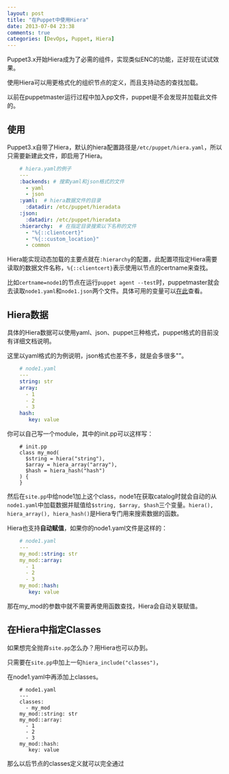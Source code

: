 ```yaml
---
layout: post
title: "在Puppet中使用Hiera"
date: 2013-07-04 23:38
comments: true
categories: [DevOps, Puppet, Hiera]
---
```


Puppet3.x开始Hiera成为了必需的组件，实现类似ENC的功能，正好现在试试效果。

使用Hiera可以用更格式化的组织节点的定义，而且支持动态的查找加载。

以前在puppetmaster运行过程中加入pp文件，puppet是不会发现并加载此文件的。

## 使用

Puppet3.x自带了Hiera，默认的hiera配置路径是`/etc/puppet/hiera.yaml`，所以只需要新建此文件，即启用了Hiera。
```yaml
    # hiera.yaml的例子
    ---
    :backends: # 搜索yaml和json格式的文件
      - yaml
      - json
    :yaml:  # hiera数据文件的目录
      :datadir: /etc/puppet/hieradata
    :json:
      :datadir: /etc/puppet/hieradata
    :hierarchy:  # 在指定目录搜索以下名称的文件
      - "%{::clientcert}"
      - "%{::custom_location}"
      - common
```
Hiera能实现动态加载的主要点就在`:hierarchy`的配置，此配置项指定Hiera需要读取的数据文件名称，`%{::clientcert}`表示使用以节点的certname来查找。

比如`certname=node1`的节点在运行`puppet agent --test`时，puppetmaster就会去读取`node1.yaml`和`node1.json`两个文件。具体可用的变量可以[在此](http://docs.puppetlabs.com/hiera/1/variables.html)查看。

## Hiera数据

具体的Hiera数据可以使用yaml、json、puppet三种格式，puppet格式的目前没有详细文档说明。

这里以yaml格式的为例说明，json格式也差不多，就是会多很多""。
```yaml
    # node1.yaml
    ---
    string: str
    array:
      - 1
      - 2
      - 3
    hash:
       key: value
```
你可以自己写一个module，其中的init.pp可以这样写：
```puppet
    # init.pp
    class my_mod(
      $string = hiera("string"),
      $array = hiera_array("array"),
      $hash = hiera_hash("hash")
    ) {
    }
```
然后在`site.pp`中给node1加上这个class，node1在获取catalog时就会自动的从`node1.yaml`中加载数据并赋值给`$string, $array, $hash`三个变量。`hiera(), hiera_array(), hiera_hash()`是Hiera专门用来搜索数据的函数。

Hiera也支持**自动赋值**，如果你的node1.yaml文件是这样的：
```yaml
    # node1.yaml
    ---
    my_mod::string: str
    my_mod::array:
      - 1
      - 2
      - 3
    my_mod::hash:
       key: value
```
那在my_mod的参数中就不需要再使用函数查找，Hiera会自动关联赋值。

## 在Hiera中指定Classes

如果想完全抛弃`site.pp`怎么办？用Hiera也可以办到。

只需要在`site.pp`中加上一句`hiera_include("classes")`，

在node1.yaml中再添加上classes。
```
    # node1.yaml
    ---
    classes:
      - my_mod
    my_mod::string: str
    my_mod::array:
      - 1
      - 2
      - 3
    my_mod::hash:
       key: value
```
那么以后节点的classes定义就可以完全通过


